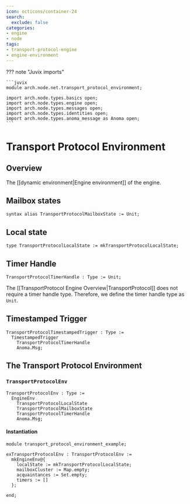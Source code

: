```yaml
---
icon: octicons/container-24
search:
  exclude: false
categories:
- engine
- node
tags:
- transport-protocol-engine
- engine-environment
---
```


??? note "Juvix imports"

    ```juvix
    module arch.node.net.transport_protocol_environment;

    import arch.node.types.basics open;
    import arch.node.types.engine open;
    import arch.node.types.messages open;
    import arch.node.types.identities open;
    import arch.node.types.anoma_message as Anoma open;
    ```

# Transport Protocol Environment

## Overview

The [[dynamic environment|Engine environment]] of the engine.

## Mailbox states

```juvix
syntax alias TransportProtocolMailboxState := Unit;
```

## Local state

```juvix
type TransportProtocolLocalState := mkTransportProtocolLocalState;
```

## Timer Handle

```juvix
TransportProtocolTimerHandle : Type := Unit;
```

The [[TransportProtocol Engine Overview|TransportProtocol]] does not require a timer handle type.
Therefore, we define the timer handle type as `Unit`.

## Timestamped Trigger

<!-- --8<-- [start:TemplateTimestampedTrigger] -->
```juvix
TransportProtocolTimestampedTrigger : Type :=
  TimestampedTrigger
    TransportProtocolTimerHandle
    Anoma.Msg;
```
<!-- --8<-- [end:TemplateTimestampedTrigger] -->

## The Transport Protocol Environment

### `TransportProtocolEnv`

<!-- --8<-- [start:TransportProtocolEnv] -->
```juvix
TransportProtocolEnv : Type :=
  EngineEnv
    TransportProtocolLocalState
    TransportProtocolMailboxState
    TransportProtocolTimerHandle
    Anoma.Msg;
```
<!-- --8<-- [end:TransportProtocolEnv] -->

#### Instantiation

<!-- --8<-- [start:exTransportProtocolEnv] -->
```juvix extract-module-statements
module transport_protocol_environment_example;

exTransportProtocolEnv : TransportProtocolEnv :=
  mkEngineEnv@{
    localState := mkTransportProtocolLocalState;
    mailboxCluster := Map.empty;
    acquaintances := Set.empty;
    timers := []
  };

end;
```
<!-- --8<-- [end:exTransportProtocolEnv] -->
